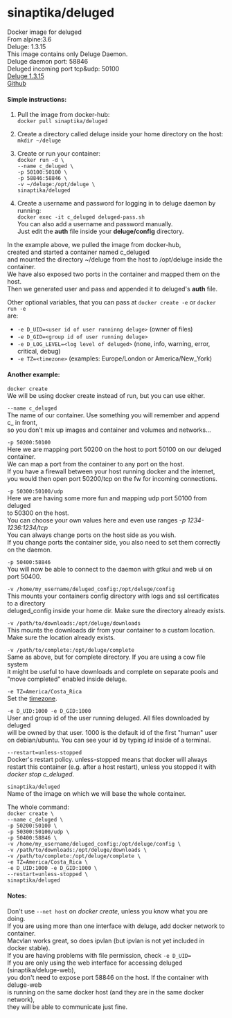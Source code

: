 # sinaptika/deluged
Docker image for deluged  
From alpine:3.6  
Deluge: 1.3.15  
This image contains only Deluge Daemon.  
Deluge daemon port: 58846  
Deluged incoming port tcp&udp: 50100  
[Deluge 1.3.15](http://deluge-torrent.org/)  
[Github](https://github.com/git-sinaptika/deluged)  


#### Simple instructions:  
1. Pull the image from docker-hub:  
`docker pull sinaptika/deluged`  

2. Create a directory called deluge inside your home directory on the host:  
`mkdir ~/deluge`

3. Create or run your container:  
`docker run -d \`  
`--name c_deluged \`  
`-p 50100:50100 \`  
`-p 58846:58846 \`  
`-v ~/deluge:/opt/deluge \`  
`sinaptika/deluged`

4. Create a username and password for logging in to deluge daemon by running:   
`docker exec -it c_deluged deluged-pass.sh`   
You can also add a username and password manually.   
Just edit the **auth** file inside your **deluge/config** directory.

In the example above, we pulled the image from docker-hub,  
created and started a container named c_deluged  
and mounted the directory ~/deluge from the host to /opt/deluge inside the container.  
We have also exposed two ports in the container and mapped them on the host.   
Then we generated user and pass and appended it to deluged's **auth** file.

Other optional variables, that you can pass at `docker create -e` or `docker run -e`  
are:  
- `-e D_UID=<user id of user runninng deluge>` (owner of files)
- `-e D_GID=<group id of user running deluge>`
- `-e D_LOG_LEVEL=<log level of deluged>` (none, info, warning, error, critical, debug)
- `-e TZ=<timezone>` (examples: Europe/London or America/New_York)

#### Another example:
`docker create`  
We will be using docker create instead of run, but you can use either.

`--name c_deluged`  
The name of our container. Use something you will remember and append c_ in front,  
so you don't mix up images and container and volumes and networks...  

`-p 50200:50100`  
Here we are mapping port 50200 on the host to port 50100 on our deluged container.  
We can map a port from the container to any port on the host.  
If you have a firewall between your host running docker and the internet,  
you would then open port 50200/tcp on the fw for incoming connections.  

`-p 50300:50100/udp`  
Here we are having some more fun and mapping udp port 50100 from deluged  
to 50300 on the host.  
You can choose your own values here and even use ranges *-p 1234-1236:1234/tcp*  
You can always change ports on the host side as you wish.  
If you change ports the container side, you also need to set them correctly on the daemon.  

`-p 50400:58846`  
You will now be able to connect to the daemon with gtkui and web ui on port 50400.  

`-v /home/my_username/deluged_config:/opt/deluge/config`  
This mounts your containers config directory with logs and ssl certificates to a directory  
deluged_config inside your home dir. Make sure the directory already exists.  

`-v /path/to/downloads:/opt/deluge/downloads`  
This mounts the downloads dir from your container to a custom location.  
Make sure the location already exists.

`-v /path/to/complete:/opt/deluge/complete`  
Same as above, but for complete directory. If you are using a cow file system  
it might be useful to have downloads and complete on separate pools and  
"move completed" enabled inside deluge.

`-e TZ=America/Costa_Rica`  
Set the [timezone](https://en.wikipedia.org/wiki/Tz_database).

`-e D_UID:1000 -e D_GID:1000`  
User and group id of the user running deluged. All files downloaded by deluged  
will be owned by that user. 1000 is the default id of the first "human" user   
on debian/ubuntu. You can see your id by typing *id* inside of a terminal.

`--restart=unless-stopped`  
Docker's restart policy. unless-stopped means that docker will always  
restart this container (e.g. after a host restart), unless you stopped it with  
*docker stop c_deluged*.

`sinaptika/deluged`  
Name of the image on which we will base the whole container.

The whole command:  
`docker create \`  
`--name c_deluged \`  
`-p 50200:50100 \`  
`-p 50300:50100/udp \`  
`-p 50400:58846 \`  
`-v /home/my_username/deluged_config:/opt/deluge/config \`  
`-v /path/to/downloads:/opt/deluge/downloads \`  
`-v /path/to/complete:/opt/deluge/complete \`  
`-e TZ=America/Costa_Rica \`  
`-e D_UID:1000 -e D_GID:1000 \`  
`--restart=unless-stopped \`  
`sinaptika/deluged`

#### Notes:
Don't use `--net host` on *docker create*, unless you know what you are doing.  
If you are using more than one interface with deluge, add docker network to container.  
Macvlan works great, so does ipvlan (but ipvlan is not yet included in docker stable).  
If you are having problems with file permission, check `-e D_UID=`  
If you are only using the web interface for accessing deluged (sinaptika/deluge-web),  
you don't need to expose port 58846 on the host. If the container with deluge-web  
is running on the same docker host (and they are in the same docker network),  
they will be able to communicate just fine.
